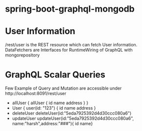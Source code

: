 # spring-boot-graphql-mongodb


# User Information
 /rest/user is the REST resource which can fetch User information.
 DataFetchers are Interfaces for RuntimeWiring of GraphQL with mongorepository
# GraphQL Scalar Queries
 Few Example of Query and Mutation are accessible under http://localhost:8091/rest/user
 
*  allUser { allUser { id name address } }
*  User { user(id: "123") { id name address }
*  deleteUser deleteUser(id:"5eda7925392d4d30ccc080a6")
*  updateUser updateUser(id:"5eda7925392d4d30ccc080a6", name:"harsh",address:"###"){ id name}
